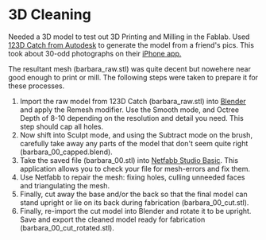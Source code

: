 3D Cleaning
============

Needed a 3D model to test out 3D Printing and Milling in the Fablab. Used [123D Catch from Autodesk](http://www.123dapp.com/catch) to generate the model from a friend's pics. This took about 30-odd photographs on their [iPhone app.](https://itunes.apple.com/us/app/123d-catch/id513913018?mt=8)

The resultant mesh (barbara_raw.stl) was quite decent but nowehere near good enough to print or mill. The following steps were taken to prepare it for these processes.

1. Import the raw model from 123D Catch (barbara_raw.stl) into [Blender](http://www.blender.org/) and apply the Remesh modifier. Use the Smooth mode, and Octree Depth of 8-10 depending on the resolution and detail you need. This step should cap all holes.
2. Now shift into Sculpt mode, and using the Subtract mode on the brush, carefully take away any parts of the model that don't seem quite right (barbara_00_capped.blend).
3. Take the saved file (barbara_00.stl) into [Netfabb Studio Basic](http://www.netfabb.com/download.php). This application allows you to check your file for mesh-errors and fix them.
4. Use Netfabb to repair the mesh: fixing holes, culling unneeded faces and triangulating the mesh.
5. Finally, cut away the base and/or the back so that the final model can stand upright or lie on its back during fabrication (barbara_00_cut.stl).
6. Finally, re-import the cut model into Blender and rotate it to be upright. Save and export the cleaned model ready for fabrication (barbara_00_cut_rotated.stl).